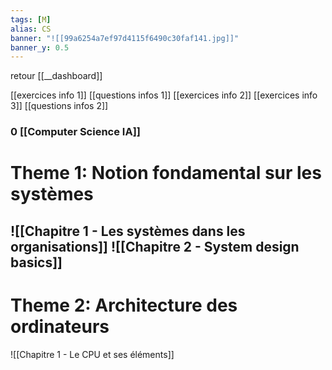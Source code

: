 ```yaml
---
tags: [M] 
alias: CS
banner: "![[99a6254a7ef97d4115f6490c30faf141.jpg]]"
banner_y: 0.5
---
```


retour [[__dashboard]]

[[exercices info 1]]
[[questions infos 1]]
[[exercices info 2]]
[[exercices info 3]]
[[questions infos 2]]
### 0 [[Computer Science IA]]

# Theme 1: Notion fondamental sur les systèmes
![[Chapitre 1 - Les systèmes dans les organisations]]
![[Chapitre 2 - System design basics]]
---
# Theme 2: Architecture des ordinateurs
 ![[Chapitre 1 - Le CPU et ses éléments]]
